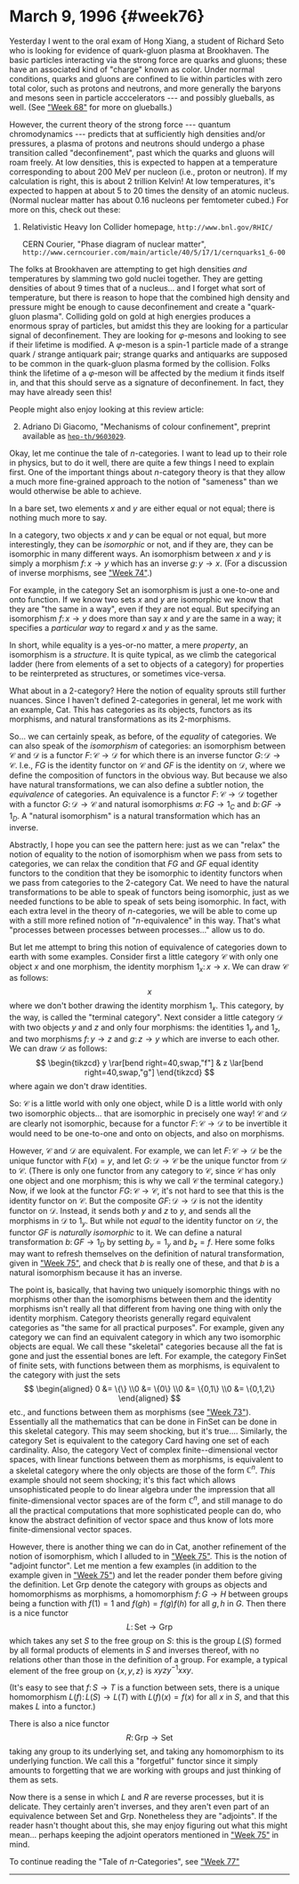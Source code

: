 # March 9, 1996 {#week76}

Yesterday I went to the oral exam of Hong Xiang, a student of Richard
Seto who is looking for evidence of quark-gluon plasma at Brookhaven.
The basic particles interacting via the strong force are quarks and
gluons; these have an associated kind of "charge" known as color.
Under normal conditions, quarks and gluons are confined to lie within
particles with zero total color, such as protons and neutrons, and more
generally the baryons and mesons seen in particle acccelerators --- and
possibly glueballs, as well. (See ["Week 68"](#week68) for more on
glueballs.)

However, the current theory of the strong force --- quantum chromodynamics
--- predicts that at sufficiently high densities and/or pressures, a
plasma of protons and neutrons should undergo a phase transition called
"deconfinement", past which the quarks and gluons will roam freely. At
low densities, this is expected to happen at a temperature corresponding
to about 200 MeV per nucleon (i.e., proton or neutron). If my
calculation is right, this is about 2 trillion Kelvin! At low
temperatures, it's expected to happen at about 5 to 20 times the
density of an atomic nucleus. (Normal nuclear matter has about 0.16
nucleons per femtometer cubed.) For more on this, check out these:

1) Relativistic Heavy Ion Collider homepage, `http://www.bnl.gov/RHIC/`

    CERN Courier, "Phase diagram of nuclear matter", `http://www.cerncourier.com/main/article/40/5/17/1/cernquarks1_6-00`

The folks at Brookhaven are attempting to get high densities *and*
temperatures by slamming two gold nuclei together. They are getting
densities of about 9 times that of a nucleus... and I forget what sort
of temperature, but there is reason to hope that the combined high
density and pressure might be enough to cause deconfinement and create a
"quark-gluon plasma". Colliding gold on gold at high energies produces
a enormous spray of particles, but amidst this they are looking for a
particular signal of deconfinement. They are looking for $\varphi$-mesons and
looking to see if their lifetime is modified. A $\varphi$-meson is a spin-$1$
particle made of a strange quark / strange antiquark pair; strange
quarks and antiquarks are supposed to be common in the quark-gluon
plasma formed by the collision. Folks think the lifetime of a $\varphi$-meson will be
affected by the medium it finds itself in, and that this should serve as
a signature of deconfinement. In fact, they may have already seen this!

People might also enjoy looking at this review article:

2) Adriano Di Giacomo, "Mechanisms of colour confinement", preprint available as [`hep-th/9603029`](https://arxiv.org/abs/hep-th/9603029).

Okay, let me continue the tale of $n$-categories. I want to lead up to
their role in physics, but to do it well, there are quite a few things I
need to explain first. One of the important things about $n$-category
theory is that they allow a much more fine-grained approach to the
notion of "sameness" than we would otherwise be able to achieve.

In a bare set, two elements $x$ and $y$ are either equal or not equal; there
is nothing much more to say.

In a category, two objects $x$ and $y$ can be equal or not equal, but more
interestingly, they can be *isomorphic* or not, and if they are, they
can be isomorphic in many different ways. An isomorphism between $x$ and $y$
is simply a morphism $f\colon x\to y$ which has an inverse $g\colon y\to x$. (For a
discussion of inverse morphisms, see ["Week 74"](#week74).)

For example, in the category Set an isomorphism is just a one-to-one and
onto function. If we know two sets $x$ and $y$ are isomorphic we know that
they are "the same in a way", even if they are not equal. But
specifying an isomorphism $f\colon x\to y$ does more than say $x$ and $y$ are the
same in a way; it specifies a *particular way* to regard $x$ and $y$ as the
same.

In short, while equality is a yes-or-no matter, a mere *property*, an
isomorphism is a *structure*. It is quite typical, as we climb the
categorical ladder (here from elements of a set to objects of a
category) for properties to be reinterpreted as structures, or sometimes
vice-versa.

What about in a 2-category? Here the notion of equality sprouts still
further nuances. Since I haven't defined 2-categories in general, let
me work with an example, Cat. This has categories as its objects,
functors as its morphisms, and natural transformations as its
2-morphisms.

So... we can certainly speak, as before, of the *equality* of
categories. We can also speak of the *isomorphism* of categories: an
isomorphism between $\mathcal{C}$ and $\mathcal{D}$ is a functor $F\colon\mathcal{C}\to\mathcal{D}$ for which there is an
inverse functor $G\colon\mathcal{D}\to\mathcal{C}$. I.e., $FG$ is the identity functor on $\mathcal{C}$ and $GF$
is the identity on $\mathcal{D}$, where we define the composition of functors in the
obvious way. But because we also have natural transformations, we can
also define a subtler notion, the *equivalence* of categories. An
equivalence is a functor $F\colon\mathcal{C}\to\mathcal{D}$ together with a functor $G\colon\mathcal{D}\to\mathcal{C}$ and
natural isomorphisms $a\colon FG\to 1_C$ and $b\colon GF \to 1_D$. A "natural
isomorphism" is a natural transformation which has an inverse.

Abstractly, I hope you can see the pattern here: just as we can
"relax" the notion of equality to the notion of isomorphism when we
pass from sets to categories, we can relax the condition that $FG$ and $GF$
equal identity functors to the condition that they be isomorphic to
identity functors when we pass from categories to the 2-category $\mathsf{Cat}$. We
need to have the natural transformations to be able to speak of functors
being isomorphic, just as we needed functions to be able to speak of
sets being isomorphic. In fact, with each extra level in the theory of
$n$-categories, we will be able to come up with a still more refined
notion of "$n$-equivalence" in this way. That's what "processes
between processes between processes..." allow us to do.

But let me attempt to bring this notion of equivalence of categories
down to earth with some examples. Consider first a little category $\mathcal{C}$
with only one object $x$ and one morphism, the identity morphism $1_x\colon x\to x$.
We can draw $\mathcal{C}$ as follows:
$$x$$
where we don't bother drawing the identity morphism $1_x$. This
category, by the way, is called the "terminal category". Next consider
a little category $\mathcal{D}$ with two objects $y$ and $z$ and only four morphisms:
the identities $1_y$ and $1_z$, and two morphisms $f\colon y\to z$ and $g\colon z\to y$
which are inverse to each other. We can draw $\mathcal{D}$ as follows:
$$
  \begin{tikzcd}
    y \rar[bend right=40,swap,"f"] & z \lar[bend right=40,swap,"g"]
  \end{tikzcd}
$$
where again we don't draw identities.

So: $\mathcal{C}$ is a little world with only one object, while D is a little world
with only two isomorphic objects... that are isomorphic in precisely
one way! $\mathcal{C}$ and $\mathcal{D}$ are clearly not isomorphic, because for a functor $F\colon\mathcal{C}\to\mathcal{D}$
to be invertible it would need to be one-to-one and onto on objects,
and also on morphisms.

However, $\mathcal{C}$ and $\mathcal{D}$ are equivalent. For example, we can let $F\colon\mathcal{C}\to\mathcal{D}$ be the
unique functor with $F(x) = y$, and let $G\colon\mathcal{D}\to\mathcal{C}$ be the unique functor
from $\mathcal{D}$ to $\mathcal{C}$. (There is only one functor from any category to $\mathcal{C}$, since $\mathcal{C}$
has only one object and one morphism; this is why we call $\mathcal{C}$ the terminal
category.) Now, if we look at the functor $FG\colon\mathcal{C}\to\mathcal{C}$, it's not hard to
see that this is the identity functor on $\mathcal{C}$. But the composite $GF\colon\mathcal{D}\to\mathcal{D}$
is not the identity functor on $\mathcal{D}$. Instead, it sends both $y$ and $z$ to $y$,
and sends all the morphisms in $\mathcal{D}$ to $1_y$. But while not *equal* to the
identity functor on $\mathcal{D}$, the functor $GF$ is *naturally isomorphic* to it.
We can define a natural transformation $b\colon GF\to 1_D$ by setting $b_y = 1_y$ and $b_z = f$. Here some folks may want to refresh themselves on the
definition of natural transformation, given in
["Week 75"](#week75), and check that $b$ is really one of these, and
that $b$ is a natural isomorphism because it has an inverse.

The point is, basically, that having two uniquely isomorphic things with
no morphisms other than the isomorphisms between them and the identity
morphisms isn't really all that different from having one thing with
only the identity morphism. Category theorists generally regard
equivalent categories as "the same for all practical purposes". For
example, given any category we can find an equivalent category in which
any two isomorphic objects are equal. We call these "skeletal"
categories because all the fat is gone and just the essential bones are
left. For example, the category $\mathsf{FinSet}$ of finite sets, with functions
between them as morphisms, is equivalent to the category with just the
sets
$$
  \begin{aligned}
    0 &= \{\}
  \\0 &= \{0\}
  \\0 &= \{0,1\}
  \\0 &= \{0,1,2\}
  \end{aligned}
$$
etc., and functions between them as morphisms (see
["Week 73"](#week73)). Essentially all the mathematics that can be
done in $\mathsf{FinSet}$ can be done in this skeletal category. This may seem
shocking, but it's true.... Similarly, the category $\mathsf{Set}$ is equivalent
to the category $\mathsf{Card}$ having one set of each cardinality. Also, the
category $\mathsf{Vect}$ of complex finite--dimensional vector spaces, with linear
functions between them as morphisms, is equivalent to a skeletal
category where the only objects are those of the form $\mathbb{C}^n$. *This*
example should not seem shocking; it's this fact which allows
unsophisticated people to do linear algebra under the impression that
all finite-dimensional vector spaces are of the form $\mathbb{C}^n$, and still
manage to do all the practical computations that more sophisticated
people can do, who know the abstract definition of vector space and thus
know of lots more finite-dimensional vector spaces.

However, there is another thing we can do in $\mathsf{Cat}$, another refinement of
the notion of isomorphism, which I alluded to in
["Week 75"](#week75). This is the notion of "adjoint functor".
Let me mention a few examples (in addition to the example given in
["Week 75"](#week75)) and let the reader ponder them before giving
the definition. Let $\mathsf{Grp}$ denote the category with groups as objects and
homomorphisms as morphisms, a homomorphism $f\colon G\to H$ between groups being
a function with $f(1) = 1$ and $f(gh) = f(g)f(h)$ for all $g, h$ in $G$. Then
there is a nice functor
$$L\colon\mathsf{Set}\to\mathsf{Grp}$$
which takes any set $S$ to the free group on $S$: this is the group $L(S)$
formed by all formal products of elements in $S$ and inverses thereof,
with no relations other than those in the definition of a group. For
example, a typical element of the free group on $\{x,y,z\}$ is $xyzy^{-1}xxy$.

(It's easy to see that $f\colon S\to T$ is a function between sets, there is a
unique homomorphism $L(f)\colon L(S)\to L(T)$ with $L(f)(x) = f(x)$ for all $x$ in
$S$, and that this makes $L$ into a functor.)

There is also a nice functor
$$R\colon\mathsf{Grp}\to\mathsf{Set}$$
taking any group to its underlying set, and taking any homomorphism to
its underlying function. We call this a "forgetful" functor since it
simply amounts to forgetting that we are working with groups and just
thinking of them as sets.

Now there is a sense in which $L$ and $R$ are reverse processes, but it is
delicate. They certainly aren't inverses, and they aren't even part of
an equivalence between $\mathsf{Set}$ and $\mathsf{Grp}$. Nonetheless they are "adjoints".
If the reader hasn't thought about this, she may enjoy figuring out
what this might mean... perhaps keeping the adjoint operators mentioned
in ["Week 75"](#week75) in mind.

To continue reading the "Tale of $n$-Categories", see ["Week 77"](#week77)

------------------------------------------------------------------------
